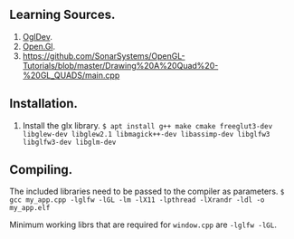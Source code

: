 ## Learning Sources.
1. [OglDev](https://ogldev.org/).
2. [Open.Gl](https://open.gl/introduction).
3. https://github.com/SonarSystems/OpenGL-Tutorials/blob/master/Drawing%20A%20Quad%20-%20GL_QUADS/main.cpp

## Installation.

1. Install the glx library.
`$ apt install g++ make cmake freeglut3-dev libglew-dev libglew2.1 libmagick++-dev libassimp-dev libglfw3 libglfw3-dev libglm-dev`

## Compiling.
The included libraries need to be passed to the compiler as parameters.
`$ gcc my_app.cpp -lglfw -lGL -lm -lX11 -lpthread -lXrandr -ldl -o my_app.elf`

Minimum working librs that are required for `window.cpp` are `-lglfw -lGL`.
